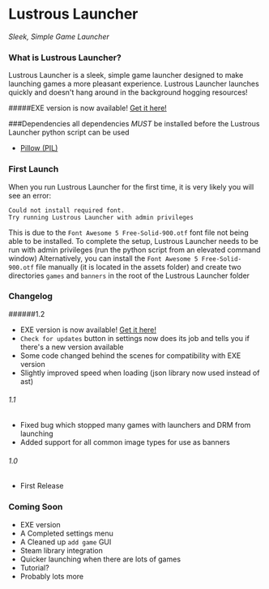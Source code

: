 # Lustrous Launcher
_Sleek, Simple Game Launcher_

### What is Lustrous Launcher?
Lustrous Launcher is a sleek, simple game launcher designed to make launching games a more pleasant experience.
Lustrous Launcher launches quickly and doesn't hang around in the background hogging resources!

#####EXE version is now available! [Get it here!](https://github.com/Spatchy/Lustrous-Launcher/releases/tag/1.2)

###Dependencies
all dependencies *MUST* be installed before the Lustrous Launcher python script can be used
- [Pillow (PIL)](https://pillow.readthedocs.io/en/latest/installation.html)

### First Launch
When you run Lustrous Launcher for the first time, it is very likely you will see an error:
```
Could not install required font.
Try running Lustrous Launcher with admin privileges
```
This is due to the `Font Awesome 5 Free-Solid-900.otf` font file not being able to be installed.
To complete the setup, Lustrous Launcher needs to be run with admin privileges (run the python script from an elevated command window)
Alternatively, you can install the `Font Awesome 5 Free-Solid-900.otf` file manually (it is located in the assets folder) and create two directories `games` and `banners` in the root of the Lustrous Launcher folder

### Changelog
######1.2
- EXE version is now available! [Get it here!](https://github.com/Spatchy/Lustrous-Launcher/releases/tag/1.2)
- `Check for updates` button in settings now does its job and tells you if there's a new version available
- Some code changed behind the scenes for compatibility with EXE version
- Slightly improved speed when loading (json library now used instead of ast)
###### 1.1
- Fixed bug which stopped many games with launchers and DRM from launching
- Added support for all common image types for use as banners
###### 1.0
- First Release

### Coming Soon
- EXE version
- A Completed settings menu
- A Cleaned up `add game` GUI
- Steam library integration
- Quicker launching when there are lots of games
- Tutorial?
- Probably lots more
